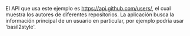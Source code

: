 El API que usa este ejemplo es https://api.github.com/users/, el cual muestra los autores de diferentes repositorios.
La aplicación busca la información principal de un usuario en particular, por ejemplo podría usar 'basil2style'.
